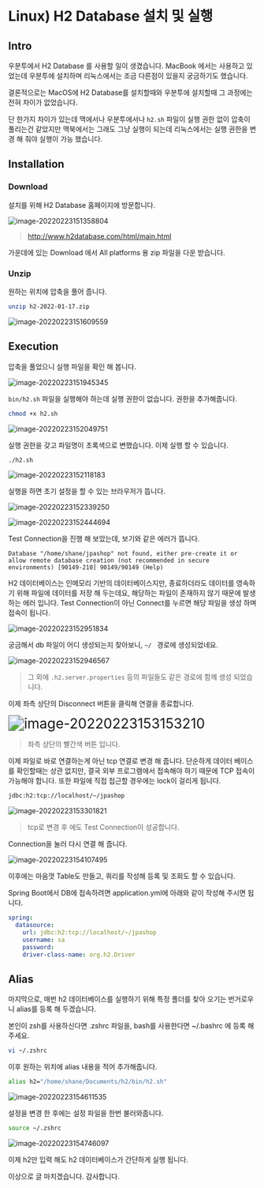 # Linux) H2 Database 설치 및 실행

## Intro

우분투에서 H2 Database 를 사용할 일이 생겼습니다. MacBook 에서는 사용하고 있었는데 우분투에 설치하며 리눅스에서는 조금 다른점이 있을지 궁금하기도 했습니다.

결론적으로는 MacOS에 H2 Database를 설치할때와 우분투에 설치할때 그 과정에는 전혀 차이가 없었습니다. 

단 한가지 차이가 있는데 맥에서나 우분투에서나 `h2.sh` 파일이 실행 권한 없이 압축이 풀리는건 같았지만 맥북에서는 그래도 그냥 실행이 되는데 리눅스에서는 실행 권한을 변경 해 줘야 실행이 가능 했습니다.

## Installation

### Download

설치를 위해 H2 Database 홈페이지에 방문합니다.

![image-20220223151358804](https://raw.githubusercontent.com/Shane-Park/mdblog/main/OS/linux/ubuntu/h2.assets/image-20220223151358804.png)

> http://www.h2database.com/html/main.html

가운데에 있는 Download 에서 All platforms 용 zip 파일을 다운 받습니다.

### Unzip

원하는 위치에 압축을 풀어 줍니다.

```zsh
unzip h2-2022-01-17.zip
```

![image-20220223151609559](https://raw.githubusercontent.com/Shane-Park/mdblog/main/OS/linux/ubuntu/h2.assets/image-20220223151609559.png)

## Execution

압축을 풀었으니 실행 파일을 확인 해 봅니다.

![image-20220223151945345](https://raw.githubusercontent.com/Shane-Park/mdblog/main/OS/linux/ubuntu/h2.assets/image-20220223151945345.png)

`bin/h2.sh` 파일을 실행해야 하는데 실행 권한이 없습니다. 권한을 추가해줍니다.

```zsh
chmod +x h2.sh
```

![image-20220223152049751](https://raw.githubusercontent.com/Shane-Park/mdblog/main/OS/linux/ubuntu/h2.assets/image-20220223152049751.png)

실행 권한을 갖고 파일명이 초록색으로 변했습니다. 이제 실행 할 수 있습니다.

```zsh
./h2.sh
```

![image-20220223152118183](https://raw.githubusercontent.com/Shane-Park/mdblog/main/OS/linux/ubuntu/h2.assets/image-20220223152118183.png)

실행을 하면 초기 설정을 할 수 있는 브라우저가 뜹니다.

![image-20220223152339250](https://raw.githubusercontent.com/Shane-Park/mdblog/main/OS/linux/ubuntu/h2.assets/image-20220223152339250.png)

![image-20220223152444694](https://raw.githubusercontent.com/Shane-Park/mdblog/main/OS/linux/ubuntu/h2.assets/image-20220223152444694.png)

Test Connection을 진행 해 보았는데, 보기와 같은 에러가 뜹니다.

```
Database "/home/shane/jpashop" not found, either pre-create it or allow remote database creation (not recommended in secure environments) [90149-210] 90149/90149 (Help)
```

H2 데이터베이스는 인메모리 기반의 데이터베이스지만, 종료하더라도 데이터를 영속하기 위해 파일에 데이터를 저장 해 두는데요, 해당하는 파일이 존재하지 않기 때문에 발생하는 에러 입니다. Test Connection이 아닌 Connect를 누르면 해당 파일을 생성 하며 접속이 됩니다.

![image-20220223152951834](https://raw.githubusercontent.com/Shane-Park/mdblog/main/OS/linux/ubuntu/h2.assets/image-20220223152951834.png)

궁금해서 db 파일이 어디 생성되는지 찾아보니, `~/ ` 경로에 생성되었네요.

![image-20220223152946567](https://raw.githubusercontent.com/Shane-Park/mdblog/main/OS/linux/ubuntu/h2.assets/image-20220223152946567.png)

>  그 외에 `.h2.server.properties` 등의 파일들도 같은 경로에 함께 생성 되었습니다.

이제 좌측 상단의 Disconnect 버튼을 클릭해 연결을 종료합니다.

<img src="https://raw.githubusercontent.com/Shane-Park/mdblog/main/OS/linux/ubuntu/h2.assets/image-20220223153153210.png" alt="image-20220223153153210" style="zoom:200%;" />

> 좌측 상단의 빨간색 버튼 입니다.

이제 파일로 바로 연결하는게 아닌 tcp 연결로 변경 해 줍니다. 단순하게 데이터 베이스를 확인할때는 상관 없지만, 결국 외부 프로그램에서 접속해야 하기 때문에 TCP 접속이 가능해야 합니다. 또한 파일에 직접 접근할 경우에는 lock이 걸리게 됩니다.

```zsh
jdbc:h2:tcp://localhost/~/jpashop
```

![image-20220223153301821](https://raw.githubusercontent.com/Shane-Park/mdblog/main/OS/linux/ubuntu/h2.assets/image-20220223153301821.png)

> tcp로 변경 후 에도 Test Connection이 성공합니다.

Connection을 눌러 다시 연결 해 줍니다.

![image-20220223154107495](https://raw.githubusercontent.com/Shane-Park/mdblog/main/OS/linux/ubuntu/h2.assets/image-20220223154107495.png)

이후에는 마음껏 Table도 만들고, 쿼리를 작성해 등록 및 조회도 할 수 있습니다.

Spring Boot에서 DB에 접속하려면 application.yml에 아래와 같이 작성해 주시면 됩니다.

```yaml
spring:
  datasource:
    url: jdbc:h2:tcp://localhost/~/jpashop
    username: sa
    password:
    driver-class-name: org.h2.Driver
```

## Alias

마지막으로, 매번 h2 데이터베이스를 실행하기 위해 특정 폴더를 찾아 오기는 번거로우니 alias를 등록 해 두겠습니다.

본인이 zsh를 사용하신다면 .zshrc 파일을, bash를 사용한다면 ~/.bashrc 에 등록 해 주세요.

```zsh
vi ~/.zshrc
```

이후 원하는 위치에 alias 내용을 적어 추가해줍니다.

```zsh
alias h2="/home/shane/Documents/h2/bin/h2.sh"
```

![image-20220223154611535](https://raw.githubusercontent.com/Shane-Park/mdblog/main/OS/linux/ubuntu/h2.assets/image-20220223154611535.png)

설정을 변경 한 후에는 설정 파일을 한번 불러와줍니다.

```zsh
source ~/.zshrc
```

![image-20220223154746097](https://raw.githubusercontent.com/Shane-Park/mdblog/main/OS/linux/ubuntu/h2.assets/image-20220223154746097.png)

이제 h2만 입력 해도 h2 데이터베이스가 간단하게 실행 됩니다.

이상으로 글 마치겠습니다. 감사합니다.